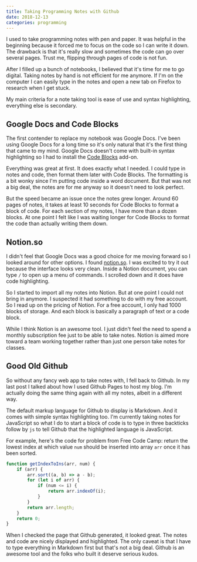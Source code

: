 ```yaml
---
title: Taking Programming Notes with Github
date: 2018-12-13
categories: programming
---
```


I used to take programming notes with pen and paper. It was helpful in the beginning because it forced me to focus on the code so I can write it down. The drawback is that it's really slow and sometimes the code can go over several pages. Trust me, flipping through pages of code is not fun.

<!--more-->

After I filled up a bunch of notebooks, I believed that it's time for me to go digital. Taking notes by hand is not efficient for me anymore. If I'm on the computer I can easily type in the notes and open a new tab on Firefox to research when I get stuck.

My main criteria for a note taking tool is ease of use and syntax highlighting, everything else is secondary.

## Google Docs and Code Blocks

The first contender to replace my notebook was Google Docs. I've been using Google Docs for a long time so it's only natural that it's the first thing that came to my mind. Google Docs doesn't come with built-in syntax highlighting so I had to install the [Code Blocks](https://chrome.google.com/webstore/detail/code-blocks/ebieibfdjgmmimpldgengceekpfefmfd?hl=en-US) add-on.

Everything was great at first. It does exactly what I needed. I could type in notes and code, then format them later with Code Blocks. The formatting is a bit wonky since I'm putting code inside a word document. But that was not a big deal, the notes are for me anyway so it doesn't need to look perfect.

But the speed became an issue once the notes grew longer. Around 60 pages of notes, it takes at least 10 seconds for Code Blocks to format a block of code. For each section of my notes, I have more than a dozen blocks. At one point I felt like I was waiting longer for Code Blocks to format the code than actually writing them down.

## Notion.so

I didn't feel that Google Docs was a good choice for me moving forward so I looked around for other options. I found [notion.so](https://www.notion.so/). I was excited to try it out because the interface looks very clean. Inside a Notion document, you can type `/` to open up a menu of commands. I scrolled down and it does have code highlighting.

So I started to import all my notes into Notion. But at one point I could not bring in anymore. I suspected it had something to do with my free account. So I read up on the pricing of Notion. For a free account, I only had 1000 blocks of storage. And each block is basically a paragraph of text or a code block.

While I think Notion is an awesome tool. I just didn't feel the need to spend a monthly subscription fee just to be able to take notes. Notion is aimed more toward a team working together rather than just one person take notes for classes.

## Good Old Github

So without any fancy web app to take notes with, I fell back to Github. In my last post I talked about how I used Github Pages to host my blog. I'm actually doing the same thing again with all my notes, albeit in a different way.

The default markup language for Github to display is Markdown. And it comes with simple syntax highlighting too. I'm currently taking notes for JavaScript so what I do to start a block of code is to type in three backticks follow by `js` to tell Github that the highlighted language is JavaScript.

For example, here's the code for problem from Free Code Camp: return the lowest index at which value `num` should be inserted into array `arr` once it has been sorted.

```javascript
function getIndexToIns(arr, num) {
    if (arr) {
        arr.sort((a, b) => a - b);
        for (let i of arr) {
            if (num <= i) {
                return arr.indexOf(i);
            }
        }
        return arr.length;
    }
    return 0;
}
```

When I checked the page that Github generated, it looked great. The notes and code are nicely displayed and highlighted. The only caveat is that I have to type everything in Markdown first but that's not a big deal. Github is an awesome tool and the folks who built it deserve serious kudos.
